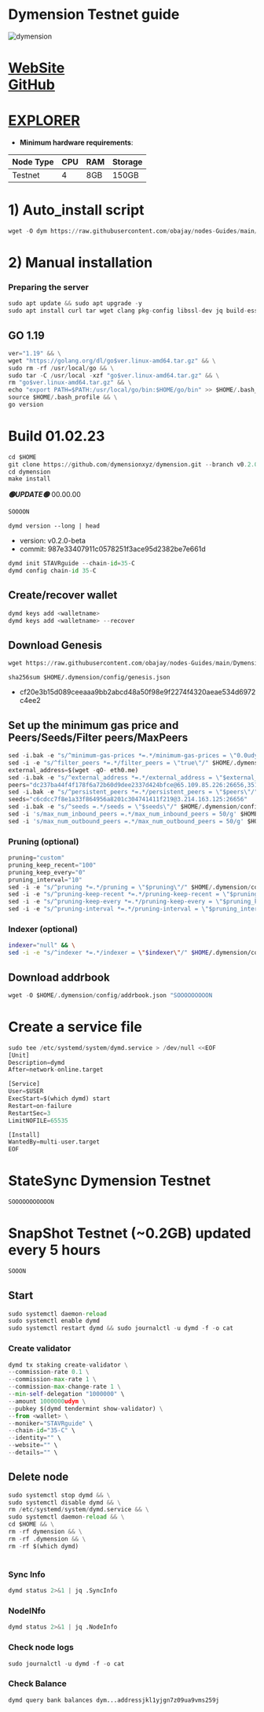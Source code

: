 # Dymension Testnet guide

![dymension](https://user-images.githubusercontent.com/44331529/216242184-e602001a-8794-495a-81fc-b0d10589963e.png)


[WebSite](https://dymension.xyz/) \
[GitHub](https://github.com/dymensionxyz/testnets)
=
[EXPLORER](https://explorer.stavr.tech/dymension-testnet/staking)
=

- **Minimum hardware requirements**:

| Node Type |CPU | RAM  | Storage  | 
|-----------|----|------|----------|
| Testnet   |   4|  8GB | 150GB    |


# 1) Auto_install script
```python
wget -O dym https://raw.githubusercontent.com/obajay/nodes-Guides/main/Dymension/dym && chmod +x dym && ./dym
```

# 2) Manual installation

### Preparing the server
```python
sudo apt update && sudo apt upgrade -y
sudo apt install curl tar wget clang pkg-config libssl-dev jq build-essential bsdmainutils git make ncdu gcc git jq chrony liblz4-tool -y
```

## GO 1.19
```python
ver="1.19" && \
wget "https://golang.org/dl/go$ver.linux-amd64.tar.gz" && \
sudo rm -rf /usr/local/go && \
sudo tar -C /usr/local -xzf "go$ver.linux-amd64.tar.gz" && \
rm "go$ver.linux-amd64.tar.gz" && \
echo "export PATH=$PATH:/usr/local/go/bin:$HOME/go/bin" >> $HOME/.bash_profile && \
source $HOME/.bash_profile && \
go version
```

# Build 01.02.23
```python
cd $HOME
git clone https://github.com/dymensionxyz/dymension.git --branch v0.2.0-beta
cd dymension
make install

```
*******🟢UPDATE🟢******* 00.00.00
```python
SOOOON
```

`dymd version --long | head`
- version: v0.2.0-beta
- commit: 987e33407911c0578251f3ace95d2382be7e661d

```python
dymd init STAVRguide --chain-id=35-C
dymd config chain-id 35-C
```    

## Create/recover wallet
```python
dymd keys add <walletname>
dymd keys add <walletname> --recover
```

## Download Genesis
```python
wget https://raw.githubusercontent.com/obajay/nodes-Guides/main/Dymension/genesis.json -O $HOME/.dymension/config/genesis.json
```
`sha256sum $HOME/.dymension/config/genesis.json`
+ cf20e3b15d089ceeaaa9bb2abcd48a50f98e9f2274f4320aeae534d6972c4ee2

## Set up the minimum gas price and Peers/Seeds/Filter peers/MaxPeers
```python
sed -i.bak -e "s/^minimum-gas-prices *=.*/minimum-gas-prices = \"0.0udym\"/;" ~/.dymension/config/app.toml
sed -i -e "s/^filter_peers *=.*/filter_peers = \"true\"/" $HOME/.dymension/config/config.toml
external_address=$(wget -qO- eth0.me) 
sed -i.bak -e "s/^external_address *=.*/external_address = \"$external_address:26656\"/" $HOME/.dymension/config/config.toml
peers="dc237ba44f4f178f6a72b60d9dee2337d424bfce@65.109.85.226:26656,3515bc6054d3e71caf2e04effaad8c95ee4b6dc6@165.232.186.173:26656,e9a375501c0a2eab296a16753667c708ed64649e@95.214.53.46:26656,2d05753b4f5ac3bcd824afd96ea268d9c32ed84d@65.108.132.239:26656"
sed -i.bak -e "s/^persistent_peers *=.*/persistent_peers = \"$peers\"/" $HOME/.dymension/config/config.toml
seeds="c6cdcc7f8e1a33f864956a8201c304741411f219@3.214.163.125:26656"
sed -i.bak -e "s/^seeds =.*/seeds = \"$seeds\"/" $HOME/.dymension/config/config.toml
sed -i 's/max_num_inbound_peers =.*/max_num_inbound_peers = 50/g' $HOME/.dymension/config/config.toml
sed -i 's/max_num_outbound_peers =.*/max_num_outbound_peers = 50/g' $HOME/.dymension/config/config.toml

```
### Pruning (optional)
```python
pruning="custom"
pruning_keep_recent="100"
pruning_keep_every="0"
pruning_interval="10"
sed -i -e "s/^pruning *=.*/pruning = \"$pruning\"/" $HOME/.dymension/config/app.toml
sed -i -e "s/^pruning-keep-recent *=.*/pruning-keep-recent = \"$pruning_keep_recent\"/" $HOME/.dymension/config/app.toml
sed -i -e "s/^pruning-keep-every *=.*/pruning-keep-every = \"$pruning_keep_every\"/" $HOME/.dymension/config/app.toml
sed -i -e "s/^pruning-interval *=.*/pruning-interval = \"$pruning_interval\"/" $HOME/.dymension/config/app.toml
```
### Indexer (optional) 
```bash
indexer="null" && \
sed -i -e "s/^indexer *=.*/indexer = \"$indexer\"/" $HOME/.dymension/config/config.toml
```

## Download addrbook
```python
wget -O $HOME/.dymension/config/addrbook.json "SOOOOOOOOON
```

# Create a service file
```python
sudo tee /etc/systemd/system/dymd.service > /dev/null <<EOF
[Unit]
Description=dymd
After=network-online.target

[Service]
User=$USER
ExecStart=$(which dymd) start
Restart=on-failure
RestartSec=3
LimitNOFILE=65535

[Install]
WantedBy=multi-user.target
EOF
```
# StateSync Dymension Testnet
```python
SOOOOOOOOOOON
```
# SnapShot Testnet (~0.2GB) updated every 5 hours  
```python
SOOON
```

## Start
```python
sudo systemctl daemon-reload
sudo systemctl enable dymd
sudo systemctl restart dymd && sudo journalctl -u dymd -f -o cat
```

### Create validator
```python
dymd tx staking create-validator \
--commission-rate 0.1 \
--commission-max-rate 1 \
--commission-max-change-rate 1 \
--min-self-delegation "1000000" \
--amount 1000000udym \
--pubkey $(dymd tendermint show-validator) \
--from <wallet> \
--moniker="STAVRguide" \
--chain-id="35-C" \
--identity="" \
--website="" \
--details="" \
```

## Delete node
```python
sudo systemctl stop dymd && \
sudo systemctl disable dymd && \
rm /etc/systemd/system/dymd.service && \
sudo systemctl daemon-reload && \
cd $HOME && \
rm -rf dymension && \
rm -rf .dymension && \
rm -rf $(which dymd)
```
#
### Sync Info
```python
dymd status 2>&1 | jq .SyncInfo
```
### NodeINfo
```python
dymd status 2>&1 | jq .NodeInfo
```
### Check node logs
```python
sudo journalctl -u dymd -f -o cat
```
### Check Balance
```python
dymd query bank balances dym...addressjkl1yjgn7z09ua9vms259j
```
